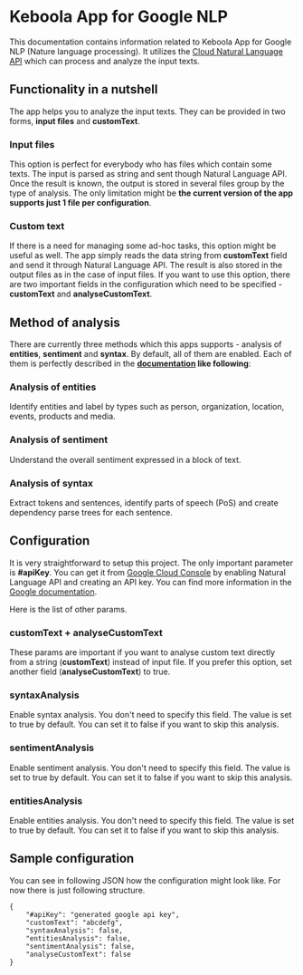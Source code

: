 # Keboola App for Google NLP

This documentation contains information related to Keboola App for Google NLP (Nature language processing). 
It utilizes the [Cloud Natural Language API](https://cloud.google.com/natural-language) which can process and analyze the input texts.

## Functionality in a nutshell
 
The app helps you to analyze the input texts. They can be provided in two forms, **input files** and **customText**.

### Input files

This option is perfect for everybody who has files which contain some texts. The input is parsed as string and sent though Natural Language API. Once the result is known, 
the output is stored in several files group by the type of analysis. The only limitation might be **the current version of the app supports just 1 file 
per configuration**.

### Custom text

If there is a need for managing some ad-hoc tasks, this option might be useful as well. The app simply reads the data string from **customText** field and send it through 
Natural Language API. The result is also stored in the output files as in the case of input files. If you want to use this option, there are two important fields in the 
configuration which need to be specified - **customText** and **analyseCustomText**.

## Method of analysis

There are currently three methods which this apps supports - analysis of **entities**, **sentiment** and **syntax**. By default, all of them are enabled. Each of 
them is perfectly described in the **[documentation](https://cloud.google.com/natural-language) like following**:

### Analysis of entities

Identify entities and label by types such as person, organization, location, events, products and media.
 
### Analysis of sentiment

Understand the overall sentiment expressed in a block of text.

### Analysis of syntax

Extract tokens and sentences, identify parts of speech (PoS) and create dependency parse trees for each sentence.

## Configuration

It is very straightforward to setup this project. The only important parameter is **#apiKey**. You can get it 
from [Google Cloud Console](https://console.cloud.google.com) by enabling Natural Language API and creating an API key. 
You can find more information in the [Google documentation](https://support.google.com/cloud/answer/6158862?hl=en).

Here is the list of other params.

### customText + analyseCustomText

These params are important if you want to analyse custom text directly from a string (**customText**) instead of input file. 
If you prefer this option, set another field (**analyseCustomText**) to true.
 
### syntaxAnalysis

Enable syntax analysis. You don't need to specify this field. The value is set to true by default. You can set it to false if you want to skip this analysis.

### sentimentAnalysis

Enable sentiment analysis. You don't need to specify this field. The value is set to true by default. You can set it to false if you want to skip this analysis.

### entitiesAnalysis

Enable entities analysis. You don't need to specify this field. The value is set to true by default. You can set it to false if you want to skip this analysis.

## Sample configuration

You can see in following JSON how the configuration might look like. For now there is just following structure.

    {
        "#apiKey": "generated google api key",
        "customText": "abcdefg",
        "syntaxAnalysis": false,
        "entitiesAnalysis": false,
        "sentimentAnalysis": false,
        "analyseCustomText": false
    }